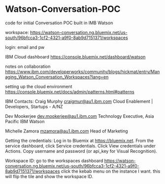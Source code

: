 # Watson-Conversation-POC
code for initial Conversation POC built in IMB Watson

workspace:
https://watson-conversation.ng.bluemix.net/us-south/96bfcca3-1cf2-4321-a9f0-8ab9d7151371/workspaces

login: email and pw

IBM Cloud dashboard
https://console.bluemix.net/dashboard/watson

notes on collaboration
https://www.ibm.com/developerworks/community/blogs/hickmat/entry/Managing_Watson_Conversation_Workspaces?lang=en

setting up the cloud environment
https://console.bluemix.net/docs/admin/patterns.html#patterns

IBM Contacts:
Craig Murphy
craigmur@au1.ibm.com
Cloud Enablement | Developers, Startups - A/NZ

Dev Mookerjee 
dev.mookerjee@au1.ibm.com
Technology Executive, Asia Pacific
IBM Watson 

Michelle Zamora
mzamora@au1.ibm.com
Head of Marketing

Getting the credentials:
Log in to Bluemix at https://bluemix.net.
From the service dashboard, click Service credentials.
Click View credentials under Actions.
Copy username and password (or api_key for Visual Recognition).

Workspace ID:
go to the workspaces dashboard
https://watson-conversation.ng.bluemix.net/us-south/96bfcca3-1cf2-4321-a9f0-8ab9d7151371/workspaces
click the kebab menu on the instance I want. this will flip the tile and show the workspace ID.



